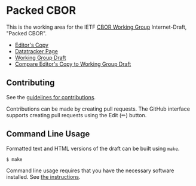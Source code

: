 # Packed CBOR

This is the working area for the IETF [CBOR Working Group](https://datatracker.ietf.org/group/cbor/documents/) Internet-Draft, "Packed CBOR".

* [Editor's Copy](https://cbor-wg.github.io/cbor-packed/#go.draft-ietf-cbor-packed.html)
* [Datatracker Page](https://datatracker.ietf.org/doc/draft-ietf-cbor-packed)
* [Working Group Draft](https://datatracker.ietf.org/doc/html/draft-ietf-cbor-packed)
* [Compare Editor's Copy to Working Group Draft](https://cbor-wg.github.io/cbor-packed/#go.draft-ietf-cbor-packed.diff)


## Contributing

See the
[guidelines for contributions](https://github.com/cbor-wg/cbor-packed/blob/main/CONTRIBUTING.md).

Contributions can be made by creating pull requests.
The GitHub interface supports creating pull requests using the Edit (✏) button.


## Command Line Usage

Formatted text and HTML versions of the draft can be built using `make`.

```sh
$ make
```

Command line usage requires that you have the necessary software installed.  See
[the instructions](https://github.com/martinthomson/i-d-template/blob/main/doc/SETUP.md).


